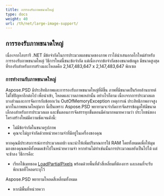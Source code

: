 ```yaml
---
title: การรองรับภาพขนาดใหญ่
type: docs
weight: 40
url: /th/net/large-image-support/
---
```


## **การรองรับภาพขนาดใหญ่**
เนื่องจากไลบรารี .NET มีข้อจำกัดในการประมวลผลขนาดของภาพ เราได้นำเสนอกลไกใหม่สำหรับการรองรับภาพขนาดใหญ่ วิธีการใหม่นี้ชนะข้อจำกัด แต่เนื่องจากข้อจำกัดของขนาดข้อมูล มีขนาดสูงสุดที่รองรับสำหรับการสร้างและโหลดคือ 2,147,483,647 x 2,147,483,647 พิกเซล 

### **การทำงานกับภาพขนาดใหญ่**
Aspose.PSD มีประสิทธิภาพและการรองรับภาพขนาดใหญ่ที่ดีขึ้น ภาพที่มีขนาดเป็นร้อยล้านบายต์ไม่ใช่ปัญหาอีกต่อไป เพื่อนำเข้า, โหลดและวาดภาพเหล่านั้น อย่างไรก็ตาม เนื่องจากการประมวลผลบางส่วนและการจัดการกับข้อยกเว้น OutOfMemoryException เหตุการณ์ ประสิทธิภาพอาจสูงมากในภาพขนาดใหญ่มาก นี่เป็นเพราะ Aspose.PSD พยายามจะจำกัดการจัดสรรข้อมูลให้มีขนาดเล็กลงสำหรับการประมวลผล และขั้นตอนการจัดสรรทุกขั้นตอนมีค่ามากหมายความว่า ประโยชน์ของโครงสร้างใหม่มีความชัดเจนดังนี้:

- ไม่มีข้อจำกัดในขนาดรูปภาพ
- คุณจะไม่ถูกจำกัดด้วยหน่วยความจำที่มีอยู่ในเครื่องของคุณ

หากคุณมีประสบการณ์การประมวลผลช้า แนะนำให้เพิ่มปริมาณการใช้ RAM โดยทั้งหมดเพื่อให้มุมมองของคุณพอดีทั้งหมดเข้าไปในหน่วยความจำ หากท่านไม่ทำเช่นนั้นการประมวลผลยังเป็นไปได้ แต่จะช้าลง วิธีการคือ:

- เรียกใช้เมทธอด [LoadPartialPixels](https://reference.aspose.com/psd/net/aspose.psd/rasterimage/methods/loadpartialpixels) พร้อมด้วยพื้นที่ตัวสี่เหลี่ยมที่ต้องการ และเลนที่จะรับพิกเซลที่โหลดระบุไว้

Aspose.PSD พยายามโหลดสี่เหลี่ยมทั้งหมด

- หากมีพื้นที่หน่วยควา
